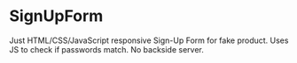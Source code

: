 # SignUpForm

Just HTML/CSS/JavaScript responsive Sign-Up Form for fake product. Uses JS to check if passwords match. No backside server.
